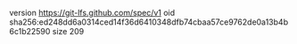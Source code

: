 version https://git-lfs.github.com/spec/v1
oid sha256:ed248dd6a0314ced14f36d6410348dfb74cbaa57ce9762de0a13b4b6c1b22590
size 209
